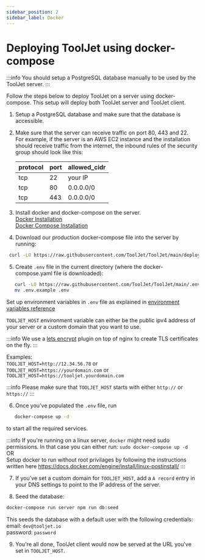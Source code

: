 ```yaml
---
sidebar_position: 2
sidebar_label: Docker
---
```


# Deploying ToolJet using docker-compose

:::info
You should setup a PostgreSQL database manually to be used by the ToolJet server.
:::

Follow the steps below to deploy ToolJet on a server using docker-compose. This setup will deploy both ToolJet server and ToolJet client.

1. Setup a PostgreSQL database and make sure that the database is accessible.

2. Make sure that the server can receive traffic on port 80, 443 and 22.   
For example, if the server is an AWS EC2 instance and the installation should receive traffic from the internet, the inbound rules of the security group should look like this:

   protocol| port     | allowed_cidr|
   ----| -----------  | ----------- |
   tcp | 22           | your IP |
   tcp | 80           | 0.0.0.0/0 |
   tcp | 443          | 0.0.0.0/0   |

3. Install docker and docker-compose on the server.  
[Docker Installation](https://docs.docker.com/engine/install/)   
[Docker Compose Installation](https://docs.docker.com/compose/install/)   

4. Download our production docker-compose file into the server by running:
  ```bash
   curl -LO https://raw.githubusercontent.com/ToolJet/ToolJet/main/deploy/docker/docker-compose.yaml
  ```

5. Create `.env` file in the current directory (where the docker-compose.yaml file is downloaded):

  ```bash
     curl -LO https://raw.githubusercontent.com/ToolJet/ToolJet/main/.env.example 
     mv .env.example .env
  ```

  Set up environment variables in `.env` file as explained in [environment variables reference](/docs/deployment/env-vars)

   
  `TOOLJET_HOST` environment variable can either be the public ipv4 address of your server or a custom domain that you want to use.

  :::info
  We use a [lets encrypt](https://letsencrypt.org/) plugin on top of nginx to create TLS certificates on the fly.
  :::

  Examples:   
  `TOOLJET_HOST=http://12.34.56.78` or   
  `TOOLJET_HOST=https://yourdomain.com` or   
  `TOOLJET_HOST=https://tooljet.yourdomain.com`   

  :::info
   Please make sure that `TOOLJET_HOST` starts with either `http://` or `https://`
  :::

6. Once you've populated the `.env` file, run 

  ```bash
     docker-compose up -d
  ``` 
  to start all the required services. 

  :::info
    If you're running on a linux server, `docker` might need sudo permissions. In that case you can either run:
    `sudo docker-compose up -d`    
    OR   
    Setup docker to run without root privilages by following the instructions written here https://docs.docker.com/engine/install/linux-postinstall/ 
  :::

7.  If you've set a custom domain for `TOOLJET_HOST`, add a `A record` entry in your DNS settings to point to the IP address of the      server.

8.  Seed the database:
  ```bash
  docker-compose run server npm run db:seed
  ```
  This seeds the database with a default user with the following credentials:   
    email: `dev@tooljet.io`   
    password: `password`
    

9.  You're all done, ToolJet client would now be served at the URL you've set in `TOOLJET_HOST`.

